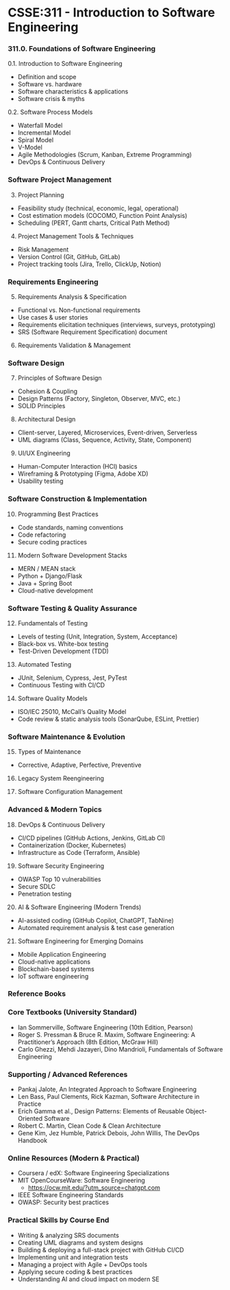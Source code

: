 # CSSE:311 - Introduction to Software Engineering

### 311.0. Foundations of Software Engineering

0.1. Introduction to Software Engineering

- Definition and scope
- Software vs. hardware
- Software characteristics & applications
- Software crisis & myths

0.2. Software Process Models

- Waterfall Model
- Incremental Model
- Spiral Model
- V-Model
- Agile Methodologies (Scrum, Kanban, Extreme Programming)
- DevOps & Continuous Delivery

### Software Project Management

3. Project Planning

- Feasibility study (technical, economic, legal, operational)
- Cost estimation models (COCOMO, Function Point Analysis)
- Scheduling (PERT, Gantt charts, Critical Path Method)

4. Project Management Tools & Techniques

- Risk Management
- Version Control (Git, GitHub, GitLab)
- Project tracking tools (Jira, Trello, ClickUp, Notion)

### Requirements Engineering

5. Requirements Analysis & Specification

- Functional vs. Non-functional requirements
- Use cases & user stories
- Requirements elicitation techniques (interviews, surveys, prototyping)
- SRS (Software Requirement Specification) document

6. Requirements Validation & Management

### Software Design

7. Principles of Software Design

- Cohesion & Coupling
- Design Patterns (Factory, Singleton, Observer, MVC, etc.)
- SOLID Principles

8. Architectural Design

- Client-server, Layered, Microservices, Event-driven, Serverless
- UML diagrams (Class, Sequence, Activity, State, Component)

9. UI/UX Engineering

- Human-Computer Interaction (HCI) basics
- Wireframing & Prototyping (Figma, Adobe XD)
- Usability testing

### Software Construction & Implementation

10. Programming Best Practices

- Code standards, naming conventions
- Code refactoring
- Secure coding practices

11. Modern Software Development Stacks

- MERN / MEAN stack
- Python + Django/Flask
- Java + Spring Boot
- Cloud-native development

### Software Testing & Quality Assurance

12. Fundamentals of Testing

- Levels of testing (Unit, Integration, System, Acceptance)
- Black-box vs. White-box testing
- Test-Driven Development (TDD)

13. Automated Testing

- JUnit, Selenium, Cypress, Jest, PyTest
- Continuous Testing with CI/CD

14. Software Quality Models

- ISO/IEC 25010, McCall’s Quality Model
- Code review & static analysis tools (SonarQube, ESLint, Prettier)

### Software Maintenance & Evolution

15. Types of Maintenance

- Corrective, Adaptive, Perfective, Preventive

16. Legacy System Reengineering

17. Software Configuration Management

### Advanced & Modern Topics

18. DevOps & Continuous Delivery

- CI/CD pipelines (GitHub Actions, Jenkins, GitLab CI)
- Containerization (Docker, Kubernetes)
- Infrastructure as Code (Terraform, Ansible)

19. Software Security Engineering

- OWASP Top 10 vulnerabilities
- Secure SDLC
- Penetration testing

20. AI & Software Engineering (Modern Trends)

- AI-assisted coding (GitHub Copilot, ChatGPT, TabNine)
- Automated requirement analysis & test case generation

21. Software Engineering for Emerging Domains

- Mobile Application Engineering
- Cloud-native applications
- Blockchain-based systems
- IoT software engineering

### Reference Books
### Core Textbooks (University Standard)

- Ian Sommerville, Software Engineering (10th Edition, Pearson)
- Roger S. Pressman & Bruce R. Maxim, Software Engineering: A Practitioner’s Approach (8th Edition, McGraw Hill)
- Carlo Ghezzi, Mehdi Jazayeri, Dino Mandrioli, Fundamentals of Software Engineering

### Supporting / Advanced References

- Pankaj Jalote, An Integrated Approach to Software Engineering
- Len Bass, Paul Clements, Rick Kazman, Software Architecture in Practice
- Erich Gamma et al., Design Patterns: Elements of Reusable Object-Oriented Software
- Robert C. Martin, Clean Code & Clean Architecture
- Gene Kim, Jez Humble, Patrick Debois, John Willis, The DevOps Handbook

### Online Resources (Modern & Practical)

- Coursera / edX: Software Engineering Specializations
- MIT OpenCourseWare: Software Engineering
    - https://ocw.mit.edu/?utm_source=chatgpt.com
- IEEE Software Engineering Standards
- OWASP: Security best practices

### Practical Skills by Course End

- Writing & analyzing SRS documents
- Creating UML diagrams and system designs
- Building & deploying a full-stack project with GitHub CI/CD
- Implementing unit and integration tests
- Managing a project with Agile + DevOps tools
- Applying secure coding & best practices
- Understanding AI and cloud impact on modern SE
